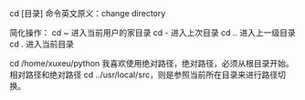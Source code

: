cd [目录]
命令英文原义：change directory

简化操作：
cd ~   进入当前用户的家目录
cd -   进入上次目录
cd ..  进入上一级目录
cd .   进入当前目录


cd /home/xuxeu/python  我喜欢使用绝对路径，绝对路径，必须从根目录开始。
相对路径和绝对路径
cd ../usr/local/src，则是参照当前所在目录来进行路径切换。
